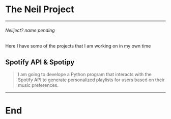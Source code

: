 # The Neil Project 
***
###### Neilject? name pending

Here I have some of the projects that I am working on in my own time

## Spotify API & Spotipy
> I am going to develope a Python program that interacts with the Spotify API to generate personalized playlists for users based on their music preferences.




***
# End
